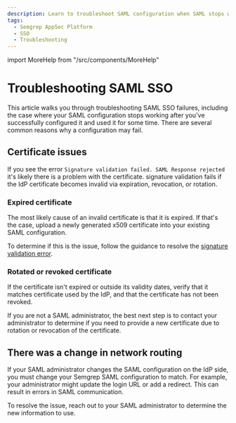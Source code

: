 ```yaml
---
description: Learn to troubleshoot SAML configuration when SAML stops working.
tags:
  - Semgrep AppSec Platform
  - SSO
  - Troubleshooting
---
```


import MoreHelp from "/src/components/MoreHelp"

# Troubleshooting SAML SSO

This article walks you through troubleshooting SAML SSO failures, including the case where your SAML configuration stops working after you've successfully configured it and used it for some time. There are several common reasons why a configuration may fail.

## Certificate issues

If you see the error `Signature validation failed. SAML Response rejected` it's likely there is a problem with the certificate. signature validation fails if the IdP certificate becomes invalid via expiration, revocation, or rotation.

### Expired certificate

The most likely cause of an invalid certificate is that it is expired. If that's the case, upload a newly generated x509 certificate into your existing
SAML configuration.

To determine if this is the issue, follow the guidance to resolve the [signature validation error](/docs/kb/semgrep-appsec-platform/saml-bad-signature).

### Rotated or revoked certificate

If the certificate isn't expired or outside its validity dates, verify that it matches certificate used by the IdP, and that the certificate has not been revoked.

If you are not a SAML administrator, the best next step is to contact your administrator to determine if you need to provide a new certificate due to rotation or revocation of the certificate.

## There was a change in network routing

If your SAML administrator changes the SAML configuration on the IdP side, you must change your Semgrep SAML configuration to match. For example, your administrator might update the login URL or add a redirect. This can result in errors in SAML communication.

To resolve the issue, reach out to your SAML administrator to determine the new information to use.

<MoreHelp />
